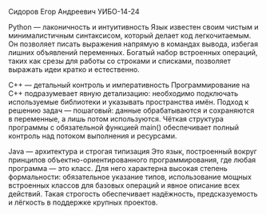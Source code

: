 Сидоров Егор Андреевич УИБО-14-24


Python — лаконичность и интуитивность
Язык известен своим чистым и минималистичным синтаксисом, который делает код легкочитаемым. Он позволяет писать выражения напрямую в командах вывода, избегая лишних объявлений переменных. Богатый набор встроенных операций, таких как срезы для работы со строками и списками, позволяет выражать идеи кратко и естественно.

C++ — детальный контроль и императивность
Программирование на C++ подразумевает явную детализацию: необходимо подключать используемые библиотеки и указывать пространства имён. Подход к решению задач — пошаговый: данные обрабатываются и сохраняются в переменные, а лишь потом используются. Чёткая структура программы с обязательной функцией main() обеспечивает полный контроль над потоком выполнения и ресурсами.

Java — архитектура и строгая типизация
Это язык, построенный вокруг принципов объектно-ориентированного программирования, где любая программа — это класс. Для него характерна высокая степень формальности: обязательное указание типов, использование мощных встроенных классов для базовых операций и явное описание всех действий. Такая строгость обеспечивает надёжность, предсказуемость и лёгкость в поддержке крупных проектов.
